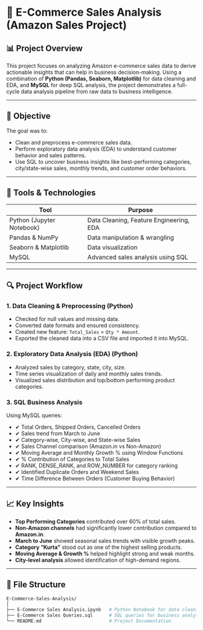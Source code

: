 # 🛒 E-Commerce Sales Analysis (Amazon Sales Project)

## 📊 Project Overview

This project focuses on analyzing Amazon e-commerce sales data to derive actionable insights that can help in business decision-making. Using a combination of **Python (Pandas, Seaborn, Matplotlib)** for data cleaning and EDA, and **MySQL** for deep SQL analysis, the project demonstrates a full-cycle data analysis pipeline from raw data to business intelligence.

---

## 🎯 Objective

The goal was to:
- Clean and preprocess e-commerce sales data.
- Perform exploratory data analysis (EDA) to understand customer behavior and sales patterns.
- Use SQL to uncover business insights like best-performing categories, city/state-wise sales, monthly trends, and customer order behaviors.

---

## 🧰 Tools & Technologies

| Tool          | Purpose                                |
|---------------|----------------------------------------|
| Python (Jupyter Notebook) | Data Cleaning, Feature Engineering, EDA |
| Pandas & NumPy | Data manipulation & wrangling          |
| Seaborn & Matplotlib | Data visualization                 |
| MySQL         | Advanced sales analysis using SQL      |

---

## 🔍 Project Workflow

### 1. **Data Cleaning & Preprocessing** (Python)
- Checked for null values and missing data.
- Converted date formats and ensured consistency.
- Created new feature: `Total_Sales` = `Qty * Amount`.
- Exported the cleaned data into a CSV file and imported it into MySQL.

### 2. **Exploratory Data Analysis (EDA)** (Python)
- Analyzed sales by category, state, city, size.
- Time series visualization of daily and monthly sales trends.
- Visualized sales distribution and top/bottom performing product categories.

### 3. **SQL Business Analysis**
Using MySQL queries:
- ✔ Total Orders, Shipped Orders, Cancelled Orders
- ✔ Sales trend from March to June
- ✔ Category-wise, City-wise, and State-wise Sales
- ✔ Sales Channel comparison (Amazon.in vs Non-Amazon)
- ✔ Moving Average and Monthly Growth % using Window Functions
- ✔ % Contribution of Categories to Total Sales
- ✔ RANK, DENSE_RANK, and ROW_NUMBER for category ranking
- ✔ Identified Duplicate Orders and Weekend Sales
- ✔ Time Difference Between Orders (Customer Buying Behavior)

---

## 📈 Key Insights

- **Top Performing Categories** contributed over 60% of total sales.
- **Non-Amazon channels** had significantly lower contribution compared to **Amazon.in**.
- **March to June** showed seasonal sales trends with visible growth peaks.
- **Category “Kurta”** stood out as one of the highest selling products.
- **Moving Average & Growth %** helped highlight strong and weak months.
- **City-level analysis** allowed identification of high-demand regions.

---

## 📂 File Structure

```bash
E-Commerce-Sales-Analysis/
│
├── E-Commerce Sales Analysis.ipynb   # Python Notebook for data cleaning & EDA
├── E-Commerce Sales Queries.sql      # SQL queries for business analysis
└── README.md                         # Project Documentation
